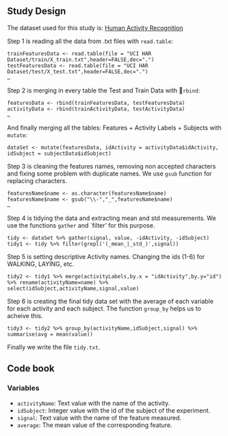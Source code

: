 ## Study Design

The dataset used for this study is: [Human Activity Recognition](http://archive.ics.uci.edu/ml/datasets/Human+Activity+Recognition+Using+Smartphones)

Step 1 is reading all the data from .txt files with `read.table`:

    trainFeaturesData <- read.table(file = "UCI HAR Dataset/train/X_train.txt",header=FALSE,dec=".")
    testFeaturesData <- read.table(file = "UCI HAR Dataset/test/X_test.txt",header=FALSE,dec=".")
    …

Step 2 is merging in every table the Test and Train Data with `rbind`:

    featuresData <- rbind(trainFeaturesData, testFeaturesData)
    activityData <- rbind(trainActivityData, testActivityData)
    …  

And finally merging all the tables: Features + Activity Labels + Subjects with `mutate`:

    dataSet <- mutate(featuresData, idActivity = activityData$idActivity, idSubject = subjectData$idSubject)

Step 3 is cleaning the features names, removing non accepted characters and fixing some problem with duplicate names. We use `gsub` function for replacing characters.

    featuresName$name <- as.character(featuresName$name)
    featuresName$name <- gsub("\\-","_",featuresName$name)
    …

Step 4 is tidying the data and extracting mean and std measurements. We use the functions `gather` and `filter’ for this purpose.

    tidy <- dataSet %>% gather(signal, value, -idActivity, -idSubject)
    tidy1 <- tidy %>% filter(grepl('(_mean_|_std_)',signal))

Step 5 is setting descriptive Activity names. Changing the ids (1-6) for WALKING, LAYING, etc.

    tidy2 <- tidy1 %>% merge(activityLabels,by.x = "idActivity",by.y="id") %>% rename(activityName=name) %>% select(idSubject,activityName,signal,value)

Step 6 is creating the final tidy data set with the average of each variable for each activity and each subject. The function `group_by` helps us to acheive this.

    tidy3 <- tidy2 %>% group_by(activityName,idSubject,signal) %>% summarise(avg = mean(value))

Finally we write the file `tidy.txt`.

## Code book

### Variables

* `activityName`: Text value with the name of the activity.
* `idSubject`: Integer value with the id of the subject of the experiment.
* `signal`: Text value with the name of the feature measured.
* `average`: The mean value of the corresponding feature.
